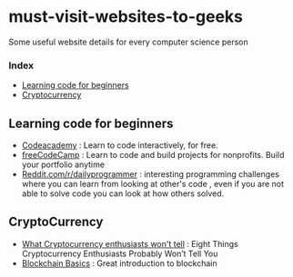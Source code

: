 # must-visit-websites-to-geeks
Some useful website details for every computer science person 


<h3>Index</h3>
<ul>
<li><a href="#Learning-code-for-beginners">Learning code for beginners</a></li>
<li><a href="#cryptocurrency">Cryptocurrency</a></li>
 </ul>
 
 ## Learning code for beginners
- [Codeacademy](https://www.codecademy.com) : Learn to code interactively, for free.
- [freeCodeCamp](https://www.freecodecamp.org) : Learn to code and build projects for nonprofits. Build your portfolio anytime
- [Reddit.com/r/dailyprogrammer](https://www.reddit.com/r/dailyprogrammer/) : interesting programming challenges where you can learn from looking at other's code , even if you are not able to solve code you can look at how others solved.

 ## CryptoCurrency
- [What Cryptocurrency  enthusiasts won't tell](http://www.ofnumbers.com/2017/09/21/eight-things-cryptocurrency-enthusiasts-probably-wont-tell-you/) : Eight Things Cryptocurrency Enthusiasts Probably Won’t Tell You
- [Blockchain Basics](https://www.sitepen.com/blog/2017/09/21/blockchain-basics/) : Great introduction to blockchain
